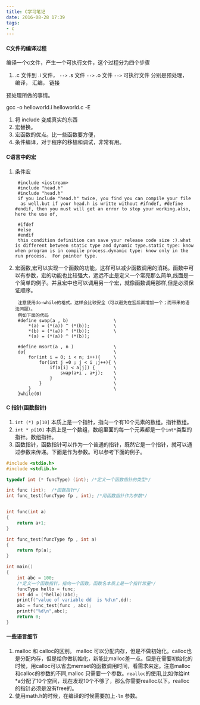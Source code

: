 ```yaml
---
title: C学习笔记
date: 2016-08-28 17:39
tags:
- c
---
```


#### C文件的编译过程

编译一个c文件，产生一个可执行文件，这个过程分为四个步骤
1. .c 文件到 .i 文件， `-->` .s 文件 `-->` .o 文件 `-->` 可执行文件
   分别是预处理， 编译， 汇编， 链接

预处理所做的事情。

gcc -o helloworld.i helloworld.c -E

1. 将 include 变成真实的东西
2. 宏替换。 
3. 宏函数的优点。比一些函数要方便，
4. 条件编译，对于程序的移植和调试，非常有用。



#### C语言中的宏

1. 条件宏

		#include <iostream>
		#include "head.h"
		#include "head.h"
		if you include "head.h" twice, you find you can compile your file
		 as well.but if your head.h is writte without #ifndef, #define #endif, then you must will get an error to stop your working.also, here the use of,

		#ifdef
		#else
		#endif
		this condition definition can save your release code size :).what is different between static type and dynamic type.static type: know when program is in compile process.dynamic type: know only in the run process.  For pointer type.
		
2. 宏函数,宏可以实现一个函数的功能，这样可以减少函数调用的消耗。函数中可以有参数，宏的功能也比较强大，远远不止是定义一个常亮那么简单,线面是一个简单的例子。并且宏中也可以调用另一个宏，就像函数调用那样,但是必须保证顺序。

		注意使用do-while的格式。这样会比较安全（可以避免在宏后面增加一个；而带来的语法问题）。	
		例如下面的代码
        #define swap(a , b)                 \
            *(a) = (*(a)) ^ (*(b));         \
            *(b) = (*(a)) ^ (*(b));         \
            *(a) = (*(a)) ^ (*(b));   

		#define msort(a , n )               \
    	do{                                 \
        	for(int i = 0; i < n; i++){     \
            	for(int j =0 ; j < i ;j++){ \
                	if(a[i] < a[j]) {       \
                   		swap(a+i , a+j);    \
                	}                       \
            	}                           \
        	}                               \
    	}while(0)                           

#### C 指针(函数指针)

1. `int (*) p[10]` 本质上是一个指针，指向一个有10个元素的数组。指针数组。
2. `int * p[10]` 本质上是一个数组，数组里面的每一个元素都是一个`int*`类型的指针。数组指针。
3. 函数指针，函数指针可以作为一个普通的指针，既然它是一个指针，就可以通过参数来传递。下面是作为参数。可以参考下面的例子。

```c
#include <stdio.h>
#include <stdlib.h>

typedef int (* funcType) (int); /*定义一个函数指针的类型*/

int func (int);  /*函数指针*/
int func_test(funcType fp , int); /*用函数指针作为参数*/


int func(int a)
{
    return a+1;
}

int func_test(funcType fp , int a)
{
    return fp(a);
}

int main()
{
    int abc = 100;
    /*定义一个函数指针，指向一个函数。函数名本质上是一个指针常量*/
    funcType hello = func;
    int dd = (*hello)(abc);
    printf("value of variable dd  is %d\n",dd);
    abc = func_test(func , abc);
    printf("%d\n",abc);
    return 0;
}
```

#### 一些语言细节

1. malloc 和 calloc的区别。  malloc 可以分配内存，但是不做初始化。calloc也是分配内存，但是给你做初始化，新能比malloc差一点。但是在需要初始化的时候，用calloc可以省去memset的函数调用时间，看需求来定。注意malloc和calloc的参数的不同,malloc 只需要一个参数。`realloc`的使用,比如你给int *a分配了10个空间，现在发现10个不够了，那么你需要realloc以下。realloc的指针必须是没有free的。
2. 使用math.h的时候，在编译的时候需要加上`-lm` 参数。
